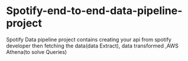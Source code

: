 # Spotify-end-to-end-data-pipeline-project
Spotify Data pipeline project contains creating your api from spotify developer then fetching the data(data Extract), data transformed ,AWS Athena(to solve Queries)
